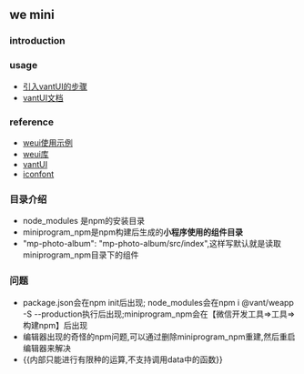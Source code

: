 ## we mini
### introduction 
### usage
* [引入vantUI的步骤](https://juejin.cn/post/6968994388189921311)
* [vantUI文档](https://youzan.github.io/vant-weapp/#/home)

### reference
* [weui使用示例](https://wechat-miniprogram.github.io/weui/docs/quickstart.html#%E4%BD%BF%E7%94%A8%E4%B9%8B%E5%89%8D)
* [weui库](https://github.com/wechat-miniprogram/weui-miniprogram)
* [vantUI](https://youzan.github.io/vant-weapp/#/icon)
* [iconfont](https://www.iconfont.cn/manage/index)

### 目录介绍
* node_modules 是npm的安装目录
* miniprogram_npm是npm构建后生成的**小程序使用的组件目录**
* "mp-photo-album": "mp-photo-album/src/index",这样写默认就是读取miniprogram_npm目录下的组件

### 问题
* package.json会在npm init后出现; node_modules会在npm i @vant/weapp -S --production执行后出现;miniprogram_npm会在【微信开发工具=>工具=>构建npm】后出现
* 编辑器出现的奇怪的npm问题,可以通过删除miniprogram_npm重建,然后重启编辑器来解决
* {{内部只能进行有限种的运算,不支持调用data中的函数}}